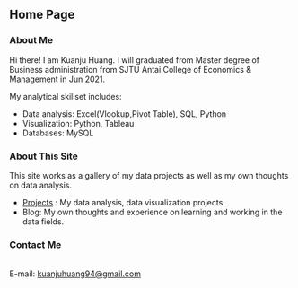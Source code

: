 ## Home Page
### About Me
Hi there! I am Kuanju Huang. I will graduated from Master degree of Business administration from SJTU Antai College of Economics & Management in Jun 2021.

My analytical skillset includes:

* Data analysis:  Excel(Vlookup,Pivot Table), SQL, Python
* Visualization: Python, Tableau
* Databases: MySQL 

### About This Site
This site works as a gallery of my data projects as well as my own thoughts on data analysis.


* [Projects](https://kjhuang-94.github.io/personal-website/projects/)  : My data analysis, data visualization projects.
* Blog: My own thoughts and experience on learning and working in the data fields.


### Contact Me  

<br>E-mail: kuanjuhuang94@gmail.com 

